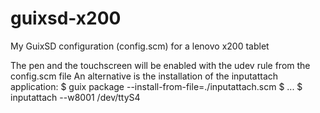 # guixsd-x200
My GuixSD configuration (config.scm) for a lenovo x200 tablet

The pen and the touchscreen will be enabled with the udev rule from the config.scm file
An alternative is the installation of the inputattach application:
$ guix package --install-from-file=./inputattach.scm
$ ...
$ inputattach --w8001 /dev/ttyS4

